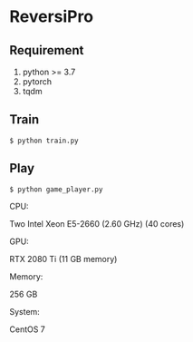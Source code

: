 # ReversiPro

## Requirement

1. python >= 3.7
2. pytorch
3. tqdm



## Train

```shell
$ python train.py
```



## Play

```shell
$ python game_player.py
```





CPU: 

Two Intel Xeon E5-2660 (2.60 GHz) (40 cores)

GPU:

RTX 2080 Ti (11 GB memory)

Memory:

256 GB

System:

CentOS 7